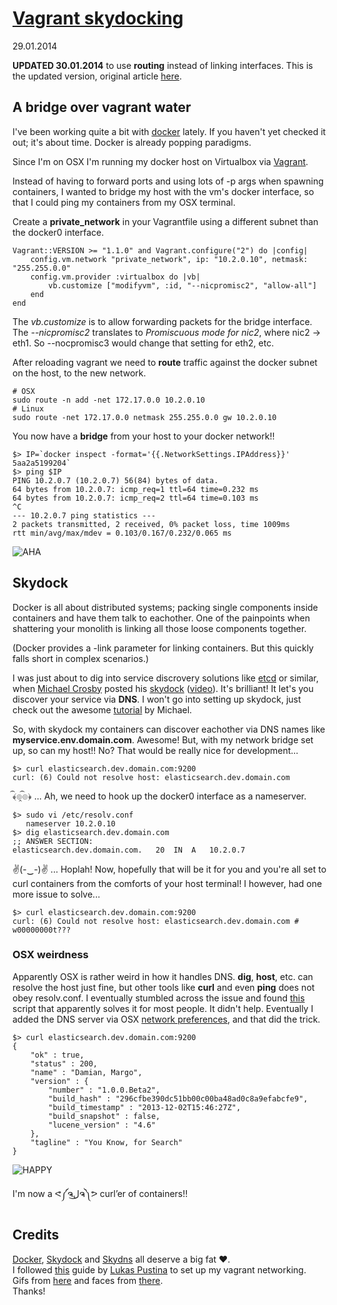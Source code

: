 # [Vagrant skydocking](/wwc/vagrant_skydocking.html)
<div class="date">29.01.2014</div>

**UPDATED 30.01.2014** to use **routing** instead of linking interfaces. This is the updated version, original article [here](/wwc/vagrant_skydocking_link.html).

## A bridge over vagrant water

I've been working quite a bit with [docker](http://docker.io) lately. If you haven't yet checked it out; it's about time. Docker is already popping paradigms.

Since I'm on OSX I'm running my docker host on Virtualbox via [Vagrant](http://www.vagrantup.com/).

Instead of having to forward ports and using lots of -p args when spawning containers, I wanted to bridge my host with the vm's docker interface, so that I could ping my containers from my OSX terminal.

Create a **private_network** in your Vagrantfile using a different subnet than the docker0 interface.

	Vagrant::VERSION >= "1.1.0" and Vagrant.configure("2") do |config|
		config.vm.network "private_network", ip: "10.2.0.10", netmask: "255.255.0.0"
		config.vm.provider :virtualbox do |vb|
			vb.customize ["modifyvm", :id, "--nicpromisc2", "allow-all"]
		end
	end

The *vb.customize* is to allow forwarding packets for the bridge interface. The *--nicpromisc2* translates to *Promiscuous mode for nic2*, where nic2 -> eth1. So --nocpromisc3 would change that setting for eth2, etc.

After reloading vagrant we need to **route** traffic against the docker subnet on the host, to the new network.

	# OSX
	sudo route -n add -net 172.17.0.0 10.2.0.10
	# Linux
	sudo route -net 172.17.0.0 netmask 255.255.0.0 gw 10.2.0.10
	
You now have a **bridge** from your host to your docker network!!

	$> IP=`docker inspect -format='{{.NetworkSettings.IPAddress}}' 5aa2a5199204`
	$> ping $IP
	PING 10.2.0.7 (10.2.0.7) 56(84) bytes of data.
	64 bytes from 10.2.0.7: icmp_req=1 ttl=64 time=0.232 ms
	64 bytes from 10.2.0.7: icmp_req=2 ttl=64 time=0.103 ms
	^C
	--- 10.2.0.7 ping statistics ---
	2 packets transmitted, 2 received, 0% packet loss, time 1009ms
	rtt min/avg/max/mdev = 0.103/0.167/0.232/0.065 ms

![AHA](https://raw2.github.com/jglovier/gifs/gh-pages/aha/aha.gif)

## Skydock

Docker is all about distributed systems; packing single components inside containers and have them talk to eachother. One of the painpoints when shattering your monolith is linking all those loose components together.

(Docker provides a -link parameter for linking containers. But this quickly falls short in complex scenarios.)

I was just about to dig into service discrovery solutions like [etcd](https://github.com/coreos/etcd) or similar, when [Michael Crosby](http://crosbymichael.com/) posted his [skydock](https://github.com/crosbymichael/skydock) ([video](https://www.youtube.com/watch?v=Nw42q1ofrV0)). It's brilliant! It let's you discover your service via **DNS**. I won't go into setting up skydock, just check out the awesome [tutorial](https://github.com/crosbymichael/skydock) by Michael.

So, with skydock my containers can discover eachother via DNS names like **myservice.env.domain.com**. Awesome! But, with my network bridge set up, so can my host!! No? That would be really nice for development...

	$> curl elasticsearch.dev.domain.com:9200
	curl: (6) Could not resolve host: elasticsearch.dev.domain.com

﴾͡๏̯͡๏﴿ ... Ah, we need to hook up the docker0 interface as a nameserver.

	$> sudo vi /etc/resolv.conf
	   nameserver 10.2.0.10
	$> dig elasticsearch.dev.domain.com
	;; ANSWER SECTION:
	elasticsearch.dev.domain.com.	20	IN	A	10.2.0.7

✌(-‿-)✌ ... Hoplah! Now, hopefully that will be it for you and you're all set to curl containers from the comforts of your host terminal! I however, had one more issue to solve...

	$> curl elasticsearch.dev.domain.com:9200
	curl: (6) Could not resolve host: elasticsearch.dev.domain.com # w00000000t???

### OSX weirdness

Apparently OSX is rather weird in how it handles DNS. **dig**, **host**, etc. can resolve the host just fine, but other tools like **curl** and even **ping** does not obey resolv.conf. I eventually stumbled across the issue and found [this](https://github.com/michthom/AlwaysAppendSearchDomains) script that apparently solves it for most people. It didn't help. Eventually I added the DNS server via OSX [network preferences](http://support.apple.com/kb/PH14159), and that did the trick.

	$> curl elasticsearch.dev.domain.com:9200
	{
  		"ok" : true,
  		"status" : 200,
  		"name" : "Damian, Margo",
  		"version" : {
    		"number" : "1.0.0.Beta2",
    		"build_hash" : "296cfbe390dc51bb00c00ba48ad0c8a9efabcfe9",
    		"build_timestamp" : "2013-12-02T15:46:27Z",
    		"build_snapshot" : false,
    		"lucene_version" : "4.6"
  		},
  		"tagline" : "You Know, for Search"
	}

![HAPPY](http://i0.kym-cdn.com/profiles/icons/big/000/055/347/1313845263510.gif)

I'm now a ᕙ༼ຈل͜ຈ༽ᕗ curl’er of containers!!

## Credits

[Docker](http://docker.io), [Skydock](https://github.com/crosbymichael/skydock) and [Skydns](https://github.com/skynetservices/skydns) all deserve a big fat ♥.  
I followed [this](https://blog.codecentric.de/en/2014/01/docker-networking-made-simple-3-ways-connect-lxc-containers/) guide by [Lukas Pustina](https://twitter.com/drivebytesting) to set up my vagrant networking.  
Gifs from [here](https://github.com/jglovier/gifs) and faces from [there](https://github.com/maxogden/cool-ascii-faces).  
Thanks!